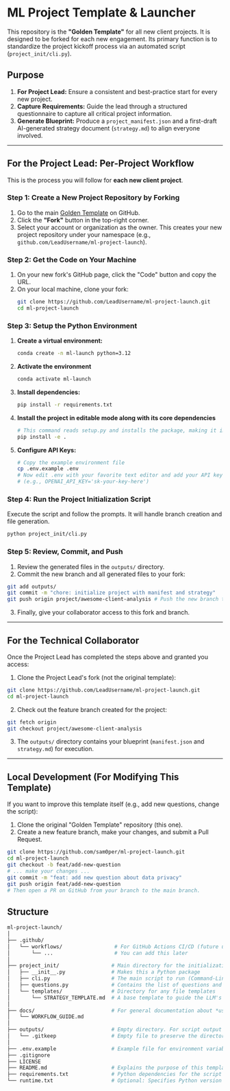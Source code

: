 # ML Project Template & Launcher

This repository is the **"Golden Template"** for all new client projects. It is designed to be forked for each new engagement. Its primary function is to standardize the project kickoff process via an automated script (`project_init/cli.py`).

## Purpose
1.  **For Project Lead:** Ensure a consistent and best-practice start for every new project.
2.  **Capture Requirements:** Guide the lead through a structured questionnaire to capture all critical project information.
3.  **Generate Blueprint:** Produce a `project_manifest.json` and a first-draft AI-generated strategy document (`strategy.md`) to align everyone involved.

---

## For the Project Lead: Per-Project Workflow

This is the process you will follow for **each new client project**.

### Step 1: Create a New Project Repository by Forking
1.  Go to the main [Golden Template](https://github.com/sam0per/ml-project-launch.git) on GitHub.
2.  Click the **"Fork"** button in the top-right corner.
3.  Select your account or organization as the owner. This creates your new project repository under your namespace (e.g., `github.com/LeadUsername/ml-project-launch`).

### Step 2: Get the Code on Your Machine
1.  On your new fork's GitHub page, click the "Code" button and copy the URL.
2.  On your local machine, clone your fork:
    ```bash
    git clone https://github.com/LeadUsername/ml-project-launch.git
    cd ml-project-launch
    ```

### Step 3: Setup the Python Environment
1.  **Create a virtual environment:**
    ```bash
    conda create -n ml-launch python=3.12
    ```
2.  **Activate the environment**
    ```bash
    conda activate ml-launch
    ```
3.  **Install dependencies:**
    ```bash
    pip install -r requirements.txt
    ```
4.  **Install the project in editable mode along with its core dependencies**
    ```bash
    # This command reads setup.py and installs the package, making it importable.
    pip install -e .
    ```
5.  **Configure API Keys:**
    ```bash
    # Copy the example environment file
    cp .env.example .env
    # Now edit .env with your favorite text editor and add your API key
    # (e.g., OPENAI_API_KEY='sk-your-key-here')
    ```

### Step 4: Run the Project Initialization Script
Execute the script and follow the prompts. It will handle branch creation and file generation.
```bash
python project_init/cli.py
```

### Step 5: Review, Commit, and Push
1. Review the generated files in the `outputs/` directory.
2. Commit the new branch and all generated files to your fork:
```bash
git add outputs/
git commit -m "chore: initialize project with manifest and strategy"
git push origin project/awesome-client-analysis # Push the new branch the script created
```
3. Finally, give your collaborator access to this fork and branch.

---

## For the Technical Collaborator
Once the Project Lead has completed the steps above and granted you access:
1. Clone the Project Lead's fork (not the original template):
```bash
git clone https://github.com/LeadUsername/ml-project-launch.git
cd ml-project-launch
```
2. Check out the feature branch created for the project:
```bash
git fetch origin
git checkout project/awesome-client-analysis
```
3. The `outputs/` directory contains your blueprint (`manifest.json` and `strategy.md`) for execution.

---

## Local Development (For Modifying This Template)
If you want to improve this template itself (e.g., add new questions, change the script):
1. Clone the original "Golden Template" repository (this one).
2. Create a new feature branch, make your changes, and submit a Pull Request.
```bash
git clone https://github.com/sam0per/ml-project-launch.git
cd ml-project-launch
git checkout -b feat/add-new-question
# ... make your changes ...
git commit -m "feat: add new question about data privacy"
git push origin feat/add-new-question
# Then open a PR on GitHub from your branch to the main branch.
```

## Structure
```bash
ml-project-launch/
│
├── .github/
│   └── workflows/                 # For GitHub Actions CI/CD (future use)
│       └── ...                    # You can add this later
│
├── project_init/                 # Main directory for the initialization script
│   ├── __init__.py               # Makes this a Python package
│   ├── cli.py                    # The main script to run (Command-Line Interface)
│   ├── questions.py              # Contains the list of questions and structure
│   └── templates/                # Directory for any file templates
│       └── STRATEGY_TEMPLATE.md  # A base template to guide the LLM's output
│
├── docs/                         # For general documentation about *using* this workflow
│   └── WORKFLOW_GUIDE.md
│
├── outputs/                      # Empty directory. For script output (gitignored later)
│   └── .gitkeep                  # Empty file to preserve the directory in git
│
├── .env.example                  # Example file for environment variables (e.g., API keys)
├── .gitignore
├── LICENSE
├── README.md                     # Explains the purpose of this template repo
├── requirements.txt              # Python dependencies for the script
└── runtime.txt                   # Optional: Specifies Python version if deploying
```
